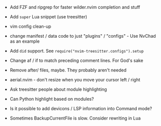 - Add FZF and ripgrep for faster wilder.nvim completion and stuff

- Add ``super`` Lua snippet (use treesitter)

- vim config clean-up
 - change manifest / data code to just "plugins" / "configs" - Use NvChad as an example

- Add ``did`` support. See ``require("nvim-treesitter.configs").setup``

- Change af / if to match preceding comment lines. For God's sake

- Remove after/ files, maybe. They probably aren't needed

- aerial.nvim - don't resize when you move your cursor left / right

- Ask treesitter people about module highlighting
 - Can Python highlight based on modules?
- Is it possible to add devicons / LSP information into Command mode?

- Sometimes BackupCurrentFile is slow. Consider rewriting in Lua

